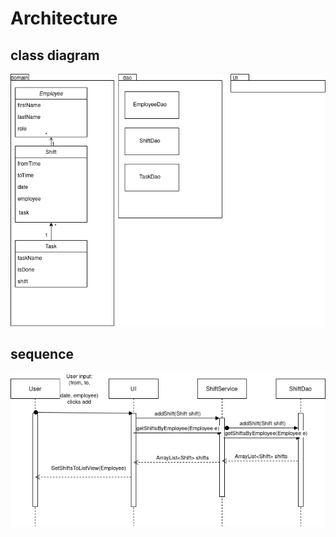 # Architecture

## class diagram

<img src=https://github.com/LauriKajakko/ot-harjoitustyo/blob/main/documentation/images/ClassArchitecture.png />

## sequence

<img src=https://github.com/LauriKajakko/ot-harjoitustyo/blob/main/documentation/images/sequence_week5.png />
